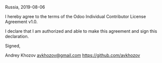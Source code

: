 Russia, 2019-08-06

I hereby agree to the terms of the Odoo Individual Contributor License
Agreement v1.0.

I declare that I am authorized and able to make this agreement and sign this
declaration.

Signed,

Andrey Khozov avkhozov@gmail.com https://github.com/avkhozov
